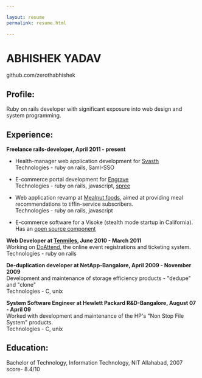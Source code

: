 ```yaml
---

layout: resume
permalink: resume.html

---
```


# ABHISHEK YADAV

github.com/zerothabhishek  
  
  
## Profile:  
Ruby on rails developer with significant exposure into web design and system programming.  
  
## Experience:  
  
**Freelance rails-developer, April 2011 - present**  
  
- Health-manager web application development for [Svasth](http://svasth.in)  
Technologies - ruby on rails, Saml-SSO

- E-commerce portal development for [Engrave](http://engrave.in)  
Technologies - ruby on rails, javascript, [spree](http://www.spreecommerce.com)  

- Web application revamp at [Mealnut foods](http://www.mealnut.com), aimed at providing meal recommendations to tiffin-service subscribers.  
Technologies - ruby on rails, javascript  

- E-commerce software for a Visoke (stealth mode startup in California).   
Has an [open source component](https://github.com/zerothabhishek/payplug)  
  
  
**Web Developer at [Tenmiles](http://tenmiles.com), June 2010 - March 2011**  
Working on [DoAttend](http://doattend.com), the online event registrations and ticketing system.   
Technologies - ruby on rails   
  
  
**De-duplication developer at NetApp-Bangalore,  April 2009 - November 2009**   
Development and maintenance of storage efficiency products - "dedupe" and "clone"  
Technologies - C, unix   
   
   
**System Software Engineer at Hewlett Packard R&D-Bangalore,  August 07 - April 09**  
Worked with development and maintenance of the HP's "Non Stop File System" products.   
Technologies - C, unix   
  
  
## Education:  
Bachelor of Technology, Information Technology, NIT Allahabad, 2007  
score- 8.4/10  

